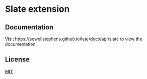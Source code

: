 # Slate extension

## Documentation

Visit https://sewellstephens.github.io/late/docs/api/slate to view the documentation.

## License

[MIT](../../LICENSE)
